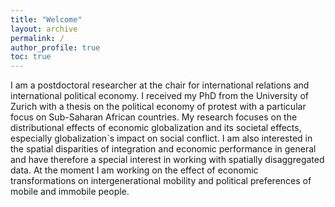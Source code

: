 ```yaml
---
title: "Welcome"
layout: archive
permalink: /
author_profile: true
toc: true
---
```

I am a postdoctoral researcher at the chair for international relations and international political economy. I received my PhD from the University of Zurich with a thesis on the political economy of protest with a particular focus on Sub-Saharan African countries. My research focuses on the distributional effects of economic globalization and its societal effects, especially globalization`s impact on social conflict. I am also interested in the spatial disparities of integration and economic performance in general and have therefore a special interest in working with spatially disaggregated data. At the moment I am working on the effect of economic transformations on intergenerational mobility and political preferences of mobile and immobile people.